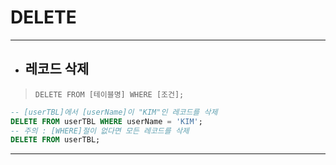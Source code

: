 # DELETE

***

* ## 레코드 삭제

> `DELETE FROM [테이블명] WHERE [조건];`

```sql
-- [userTBL]에서 [userName]이 "KIM"인 레코드를 삭제
DELETE FROM userTBL WHERE userName = 'KIM';
-- 주의 : [WHERE]절이 없다면 모든 레코드를 삭제
DELETE FROM userTBL;
```

***

